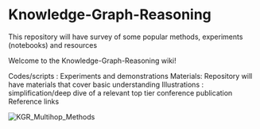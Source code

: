 # Knowledge-Graph-Reasoning
This repository will have survey of some popular methods, experiments (notebooks) and resources

Welcome to the Knowledge-Graph-Reasoning wiki!

Codes/scripts : Experiments and demonstrations
Materials: Repository will have materials that cover basic understanding
Illustrations : simplification/deep dive of a relevant top tier conference publication
Reference links

![KGR_Multihop_Methods](https://github.com/SankarshU/Knowledge-Graph-Reasoning/assets/44226862/179f1305-f65d-4058-adc2-3887bfb6907a)

